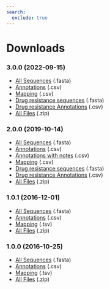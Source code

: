 ```yaml
---
search:
  exclude: true
---
```


# Downloads

### 3.0.0 (2022-09-15)
- [All Sequences](/downloads/megares_v3.00/megares_database_v3.00.fasta) (.fasta)
- [Annotations](/downloads/megares_v3.00/megares_annotations_v3.00.csv) (.csv)
- [Mapping](/downloads/megares_v3.00/megares_to_external_header_mappings_v3.00.csv) (.csv)
- [Drug resistance sequences](/downloads/megares_v3.00/megares_drugs_database_v3.00.fasta) (.fasta)
- [Drug resistance Annotations](/downloads/megares_v3.00/megares_drugs_annotations_v3.00.csv) (.csv)
- [All Files](/downloads/megares_v3.00.zip) (.zip)

### 2.0.0 (2019-10-14)
- [All Sequences](/downloads/megares_v2.00/megares_full_database_v2.00.fasta) (.fasta)
- [Annotations](/downloads/megares_v2.00/megares_full_annotations_v2.00.csv) (.csv)
- [Annotations with notes](/downloads/megares_v2.00/megares_full_annotations_with_notes_v2.00.csv) (.csv)
- [Mapping](/downloads/megares_v2.00/megares_to_external_header_mappings_v2.00.csv) (.csv)
- [Drug resistance sequences](/downloads/megares_v2.00/megares_drugs_database_v2.00.fasta) (.fasta)
- [Drug resistance Annotations](/downloads/megares_v2.00/megares_drugs_annotations_v2.00.csv) (.csv)
- [All Files](/downloads/megares_v2.00.zip) (.zip)
        
### 1.0.1 (2016-12-01)
- [All Sequences](/downloads/megares_v1.01/megares_database_v1.01.fasta) (.fasta)
- [Annotations](/downloads/megares_v1.01/megares_annotations_v1.01.csv) (.csv)
- [Mapping](/downloads/megares_v1.01/megares_to_external_header_mappings_v1.01.tsv) (.tsv)
- [All Files](/downloads/megares_v1.01.zip) (.zip)
        
### 1.0.0 (2016-10-25)        
- [All Sequences](/downloads/megares_v1.00/megares_database_v1.00.fasta) (.fasta)
- [Annotations](/downloads/megares_v1.00/megares_annotations_v1.00.csv) (.csv)
- [Mapping](/downloads/megares_v1.00/megares_to_external_header_mappings_v1.00.tsv) (.tsv)
- [All Files](/downloads/megares_v1.00.zip) (.zip)
        